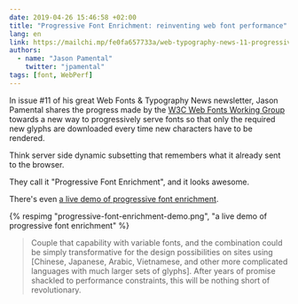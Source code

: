 ```yaml
---
date: 2019-04-26 15:46:58 +02:00
title: "Progressive Font Enrichment: reinventing web font performance"
lang: en
link: https://mailchi.mp/fe0fa657733a/web-typography-news-11-progressive-font-enrichment-naming-things-is-hard-edition?e=6d09bc30d0
authors:
  - name: "Jason Pamental"
    twitter: "jpamental"
tags: [font, WebPerf]
---
```


In issue #11 of his great Web Fonts & Typography News newsletter, Jason Pamental shares the progress made by the [W3C Web Fonts Working Group](https://www.w3.org/2009/08/WebFonts/charter.html) towards a new way to progressively serve fonts so that only the required new glyphs are downloaded every time new characters have to be rendered.

Think server side dynamic subsetting that remembers what it already sent to the browser.

They call it "Progressive Font Enrichment", and it looks awesome.

There's even [a live demo of progressive font enrichment](https://fonts.gstatic.com/experimental/incxfer_demo).

{% respimg "progressive-font-enrichment-demo.png", "a live demo of progressive font enrichment" %}

> Couple that capability with variable fonts, and the combination could be simply transformative for the design possibilities on sites using [Chinese, Japanese, Arabic, Vietnamese, and other more complicated languages with much larger sets of glyphs]. After years of promise shackled to performance constraints, this will be nothing short of revolutionary.
